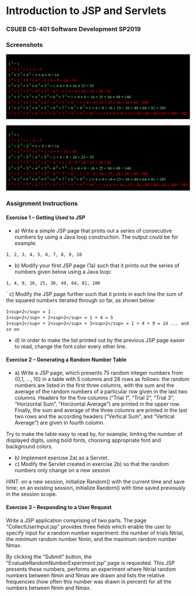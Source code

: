 # Introduction to JSP and Servlets
### CSUEB CS-401 Software Development SP2019
 
### Screenshots
![GitHub Project Screenshot](screenshots/exercise1.png)

![GitHub Project Screenshot](screenshots/exercise1.png)

### Assignment Instructions
#### Exercise 1 – Getting Used to JSP
- a) Write a simple JSP page that prints out a series of consecutive numbers by using a Java loop construction. The output could be for example: 
```
1, 2, 3, 4, 5, 6, 7, 8, 9, 10 
```
- b) Modify your first JSP page (1a) such that it prints out the series of numbers given below using a Java loop: 
```
1, 4, 9, 16, 25, 36, 49, 64, 81, 100 
```
` c) Modify the JSP page further such that it prints in each line the sum of the squared numbers iterated through so far, as shown below: 
```
1<sup>2</sup> = 1
1<sup>2</sup> + 2<sup>2</sup> = 1 + 4 = 5
1<sup>2</sup> + 2<sup>2</sup> + 3<sup>2</sup> = 1 + 4 + 9 = 14 ... and so on 
```
- d) In order to make the list printed out by the previous JSP page easier to read, change the font color every other line. 

#### Exercise 2 – Generating a Random Number Table 
- a) Write a JSP page, which presents 75 random integer numbers from {0,1, ..., 10} in a table with 5 columns and 28 rows as follows: the random numbers are listed in the first three columns, with the sum and the average of the random numbers of a particular row given in the last two columns. Headers for the five columns (“Trial 1”, “Trial 2”, “Trial 3”, “Horizontal Sum”, “Horizontal Average”) are printed in the upper row. Finally, the sum and average of the three columns are printed in the last two rows and the according headers (“Vertical Sum”, and “Vertical Average”) are given in fourth column. 

Try to make the table easy to read by, for example, limiting the number of displayed digits, using bold fonts, choosing appropriate font and background colors. 

- b) Implement exercise 2a) as a Servlet.
- c) Modify the Servlet created in exercise 2b) so that the random numbers only change on a new session 

HINT: on a new session, initialize Random() with the current time and save time; on an existing session, initialize Random() with time saved previously in the session scope.

#### Exercise 3 – Responding to a User Request 
Write a JSP application comprising of two parts. The page “CollectUserInput.jsp” provides three fields which enable the user to specify input for a random number experiment: the number of trials Ntrial, the minimum random number Nmin, and the maximum random number Nmax. 

By clicking the “Submit” button, the “EvaluateRandomNumberExperiment.jsp” page is requested. This JSP presents these numbers, performs an experiment where Ntrial random numbers between Nmin and Nmax are drawn and lists the relative frequencies (how often this number was drawn in percent) for all the numbers between Nmin and Nmax. 
